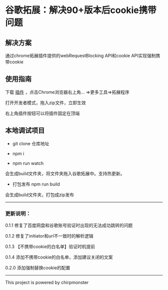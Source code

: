 
# 谷歌拓展：解决90+版本后cookie携带问题

## 解决方案

通过chrome拓展插件提供的webRequestBlocking API和cookie API实现强制携带cookie

## 使用指南

下载 [插件](https://github.com/chirpmonster/chrome-cookie-extence/raw/master/cookie%E9%97%AE%E9%A2%98v0.1.4.zip) ，点击Chrome浏览器右上角… =>更多工具=>拓展程序

打开开发者模式，拖入zip文件，立即生效

右上角插件按钮可以将插件固定在顶端

## 本地调试项目
- git clone 仓库地址

- npm i

- npm run watch

会生成build文件夹，将文件夹拖入谷歌拓展中。支持热更新。

- 打包发布
npm run build

会生成build文件夹，打包成zip发布

---

### 更新说明：

0.1.1 修复了百度网盘和谷歌账号验证时出现的无法成功跳转的问题

0.1.2 修复了initiator和url不一致时的解析逻辑

0.1.3 【不携带cookie的白名单】验证时机提前

0.1.4 添加不携带cookie的白名单，添加建议关闭的文案

0.2.0 添加强制替换cookie的配置

---

This project is powered by chirpmonster

